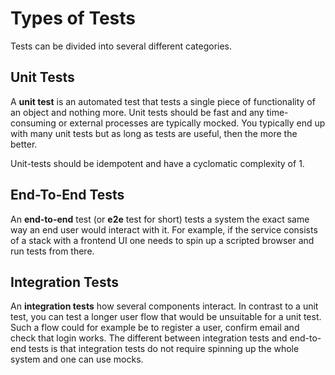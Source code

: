 # Types of Tests

Tests can be divided into several different categories.

## Unit Tests

A **unit test** is an automated test that tests a single piece of functionality
of an object and nothing more. Unit tests should be fast and any time-consuming
or external processes are typically mocked. You typically end up with many unit
tests but as long as tests are useful, then the more the better.

Unit-tests should be idempotent and have a cyclomatic complexity of 1.

## End-To-End Tests

An **end-to-end** test (or **e2e** test for short) tests a system the exact same
way an end user would interact with it. For example, if the service consists of
a stack with a frontend UI one needs to spin up a scripted browser and run tests
from there.

## Integration Tests

An **integration tests** how several components interact. In contrast to a unit
test, you can test a longer user flow that would be unsuitable for a unit test.
Such a flow could for example be to register a user, confirm email and check
that login works. The different between integration tests and end-to-end tests
is that integration tests do not require spinning up the whole system and one
can use mocks.
